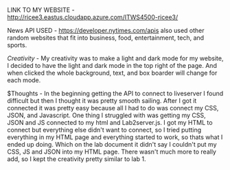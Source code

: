 LINK TO MY WEBSITE - http://ricee3.eastus.cloudapp.azure.com/ITWS4500-ricee3/


News API USED - https://developer.nytimes.com/apis also used other random websites that fit into business, food, entertainment, tech, and sports.

*Creativity* - 
My creativity was to make a light and dark mode for my website, I decided to have the light and dark mode in the top right of the page. And when clicked the whole background, text, and box boarder will change for each mode.

$Thoughts -
In the beginning getting the API to connect to liveserver I found difficult but then I 
thought it was pretty smooth sailing. After I got it connected it was pretty easy because
all I had to do was connect my CSS, JSON, and Javascript. One thing I struggled with was
getting my CSS, JSON and JS connected to my html and Lab2server.js. I got my HTML to connect but everything else didn't want to connect, so I tried putting everything in my HTML page and everything started to work, so thats what I ended up doing. Which on the lab document it didn't say I couldn't put my CSS, JS and JSON into my HTML page. There wasn't much more to really add, so I kept the creativity pretty similar to lab 1.
